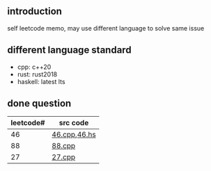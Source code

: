 ## introduction
self leetcode memo, may use different language to solve same issue

## different language standard
- cpp: c++20
- rust: rust2018
- haskell: latest lts

## done question
|leetcode#|src code|
|---|---|
|46|[46.cpp](1-100/46.cpp),[46.hs](1-100/46.hs)|
|88|[88.cpp](1-100/88.cpp)|
|27|[27.cpp](1-100/27.cpp)|